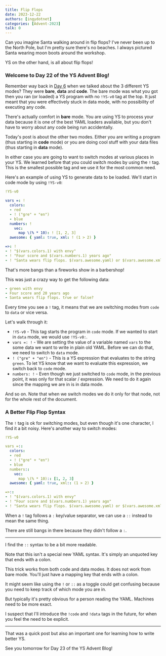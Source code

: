 ```yaml
---
title: Flip Flops
date: 2023-12-22
authors: [ingydotnet]
categories: [Advent-2023]
talk: 0
---
```


Can you imagine Santa walking around in flip flops?
I've never been up to the North Pole, but I'm pretty sure there's no beaches.
I always pictured Santa wearing moon boots around the workshop.

YS on the other hand, is all about flip flops!

<!-- more -->


### Welcome to Day 22 of the YS Advent Blog!

Remember way back in [Day 6](2023-12-06.md) when we talked about the 3 different YS
modes?
They were **bare**, **data** and **code**.
The bare mode was what you got then you ran (or loaded) a YS program with no
`!YS-v0` tag at the top.
It just meant that you were effectively stuck in data mode, with no possibility
of executing any code.

There's actually comfort in **bare** mode.
You are using YS to process your data because it is one of the best YAML
loaders available, but you don't have to worry about any code being run
accidentally.

Today's post is about the other two modes.
Either you are writing a program (thus starting in **code** mode) or you are
doing cool stuff with your data files (thus starting in **data** mode).

In either case you are going to want to switch modes at various places in your
YS.
We learned before that you could switch modes by using the `!` tag.
This is the smallest possible tag and we use it for the most common need.

Here's an example of using YS to generate data to be loaded.
We'll start in code mode by using `!YS-v0`:

```yaml
!YS-v0

vars =: !
  colors:
  - red
  - ! ("gre" + "en")
  - blue
  numbers: !
    vec:
      map \(% * 10): ! [1, 2, 3]
  awesome: { yaml: true, xml: ! (1 > 2) }

=>: !
- ! "$(vars.colors.1) with envy"
- ! "Four score and $(vars.numbers.1) years ago"
- ! "Santa wears flip flops. $(vars.awesome.yaml) or $(vars.awesome.xml)?"
```

That's more bangs than a fireworks show in a barbershop!

This was just a crazy way to get the following data:

```yaml
- green with envy
- Four score and 20 years ago
- Santa wears flip flops. true or false?
```

Every time you see a `!` tag, it means that we are switching modes from `code`
to `data` or vice versa.

Let's walk through it:

* `!YS-v0` - This tag starts the program in `code` mode. If we wanted to
  start in `data` mode, we would use `!YS-v0:`.
* `vars =: !` - We are setting the value of a variable named `vars` to the some
  data we want to write in plain old YAML. Before we can do that, we need to
  switch to `data` mode.
* `! ("gre" + "en")` - This is a YS expression that evaluates to the string
  `green`. To let YS know that we want to evaluate this expression, we switch
  back to `code` mode.
* `numbers: !` - Even though we just switched to `code` mode,
  in the previous point, it was only for that scalar / expression.
  We need to do it again since the mapping we are in is in data mode.

And so on.
Note that when we switch modes we do it only for that node, not for the whole
rest of the document.

### A Better Flip Flop Syntax

The `!` tag is ok for switching modes, but even though it's one character, I
find it a bit noisy.
Here's another way to switch modes:

```yaml
!YS-v0

vars =::
  colors:
  - red
  - ! ("gre" + "en")
  - blue
  numbers::
    vec:
      map \(% * 10):: [1, 2, 3]
  awesome: { yaml: true, xml:: (1 > 2) }

=>::
- ! "$(vars.colors.1) with envy"
- ! "Four score and $(vars.numbers.1) years ago"
- ! "Santa wears flip flops. $(vars.awesome.yaml) or $(vars.awesome.xml)?"
```

When a `!` tag follows a `:` key/value separator, we can use a `::` instead to
mean the same thing.

There are still bangs in there because they didn't follow a `:`.


----

I find the `::` syntax to be a bit more readable.

Note that this isn't a special new YAML syntax.
It's simply an unquoted key that ends with a colon.

This trick works from both code and data modes.
It does not work from bare mode.
You'll just have a mapping key that ends with a colon.

It might seem like using the `!` or `::` as a toggle could get confusing
because you need to keep track of which mode you are in.

But typically it's pretty obvious for a person reading the YAML.
Machines need to be more exact.

I suspect that I'll introduce the `!code` and `!data` tags in the future, for
when you feel the need to be explicit.

----

That was a quick post but also an important one for learning how to write
better YS.

See you tomorrow for Day 23 of the YS Advent Blog!
